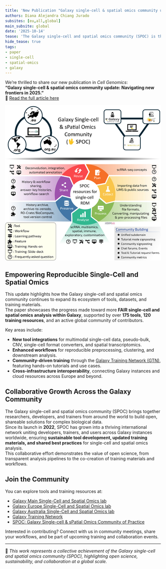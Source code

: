 ```yaml
---
title: 'New Publication "Galaxy single-cell & spatial omics community update: Navigating new frontiers in 2025"'
authors: Diana Alejandra Chiang Jurado
subsites: [eu,all,global]
main_subsite: global
date: '2025-10-14'
tease: 'The Galaxy single-cell and spatial omics community (SPOC) is thrilled to share the latest updates on tools, datasets, and collaborative initiatives driving open and reproducible single-cell and spatial omics research in 2025.'
hide_tease: true
tags:
- paper
- single-cell
- spatial-omics
- galaxy
---
```


We’re thrilled to share our new publication in *Cell Genomics*:  
**“Galaxy single-cell & spatial omics community update: Navigating new frontiers in 2025.”**  
📘 [Read the full article here](https://www.cell.com/cell-genomics/fulltext/S2666-979X(25)00261-7)

![Galaxy single-cell and spatial omics graphical abstract](graphical_abstract.jpg)

## Empowering Reproducible Single-Cell and Spatial Omics

This update highlights how the Galaxy single-cell and spatial omics community continues to expand its ecosystem of tools, datasets, and training materials.  
The paper showcases the progress made toward more **FAIR single-cell and spatial omics analysis within Galaxy**, supported by over **175 tools**, **120 training resources**, and an active global community of contributors.

Key areas include:
- **New tool integrations** for multimodal single-cell data, pseudo-bulk, CNV, single-cell format converters, and spatial transcriptomics.  
- **Enhanced workflows** for reproducible preprocessing, clustering, and downstream analysis.  
- **Community-driven training** through the [Galaxy Training Network (GTN)](https://training.galaxyproject.org/), featuring hands-on tutorials and use cases.  
- **Cross-infrastructure interoperability**, connecting Galaxy instances and cloud resources across Europe and beyond.

## Collaborative Growth Across the Galaxy Community

The Galaxy single-cell and spatial omics community (SPOC) brings together researchers, developers, and trainers from around the world to build open, shareable solutions for complex biological data.  
Since its launch in **2022**, SPOC has grown into a thriving international network uniting developers, trainers, and users across Galaxy instances worldwide, ensuring **sustainable tool development, updated training materials, and shared best practices** for single-cell and spatial omics analysis.  
This collaborative effort demonstrates the value of open science, from transparent analysis pipelines to the co-creation of training materials and workflows.

## Join the Community

You can explore tools and training resources at:
- [Galaxy Main Single-Cell and Spatial Omics lab](https://singlecell.usegalaxy.org)
- [Galaxy Europe Single-Cell and Spatial Omics lab](https://singlecell.usegalaxy.eu/)
- [Galaxy Australia  Single-Cell and Spatial Omics lab](https://singlecell.usegalaxy.org.au)
- [Galaxy Training Network](https://training.galaxyproject.org/training-material/topics/single-cell/)
- [SPOC: Galaxy Single-cell & sPatial Omics Community of Practice](https://galaxyproject.org/community/sig/singlecell/)

Interested in contributing? Connect with us in community meetings, share your workflows, and be part of upcoming training and collaboration events.

---

🧬 *This work represents a collective achievement of the Galaxy single-cell and spatial omics community (SPOC), highlighting open science, sustainability, and collaboration at a global scale.*
